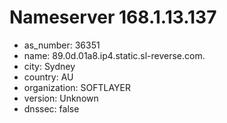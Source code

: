 # Nameserver 168.1.13.137

* as_number: 36351
* name: 89.0d.01a8.ip4.static.sl-reverse.com.
* city: Sydney
* country: AU
* organization: SOFTLAYER
* version: Unknown
* dnssec: false
